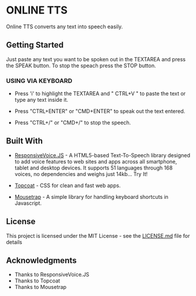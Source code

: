 # ONLINE TTS

Online TTS converts any text into speech easily.

## Getting Started

Just paste any text you want to be spoken out in the TEXTAREA and press the SPEAK button. To stop the speach press the STOP button.


### USING VIA KEYBOARD

* Press 'i' to highlight the TEXTAREA and " CTRL+V " to paste the text or type any text inside it.

* Press "CTRL+ENTER" or "CMD+ENTER" to speak out the text entered.

* Press "CTRL+/" or "CMD+/" to stop the speech.


## Built With

* [ResponsiveVoice.JS](https://responsivevoice.org/) - A HTML5-based Text-To-Speech library designed to add voice features to web sites and apps across all smartphone, tablet and desktop devices. It supports 51 languages through 168 voices, no dependencies and weighs just 14kb… Try It!

* [Topcoat](http://topcoat.io/) - CSS for clean and fast web apps.

* [Mousetrap](https://craig.is/killing/mice) - A simple library for handling keyboard shortcuts in Javascript.



## License

This project is licensed under the MIT License - see the [LICENSE.md](LICENSE.md) file for details

## Acknowledgments

* Thanks to ResponsiveVoice.JS
* Thanks to Topcoat
* Thanks to Mousetrap
